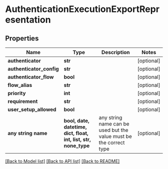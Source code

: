 # AuthenticationExecutionExportRepresentation


## Properties
Name | Type | Description | Notes
------------ | ------------- | ------------- | -------------
**authenticator** | **str** |  | [optional] 
**authenticator_config** | **str** |  | [optional] 
**authenticator_flow** | **bool** |  | [optional] 
**flow_alias** | **str** |  | [optional] 
**priority** | **int** |  | [optional] 
**requirement** | **str** |  | [optional] 
**user_setup_allowed** | **bool** |  | [optional] 
**any string name** | **bool, date, datetime, dict, float, int, list, str, none_type** | any string name can be used but the value must be the correct type | [optional]

[[Back to Model list]](../README.md#documentation-for-models) [[Back to API list]](../README.md#documentation-for-api-endpoints) [[Back to README]](../README.md)


